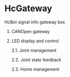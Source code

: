 # HcGateway
HcBot signal info gateway box

1. CANOpen gateway
2. LED display and control

    2.1. Joint management
    
    2.2. Joint state feedback

    2.3. Home management
